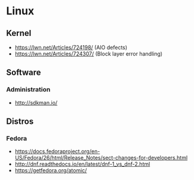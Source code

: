 # Linux

## Kernel

* https://lwn.net/Articles/724198/ (AIO defects)
* https://lwn.net/Articles/724307/ (Block layer error handling)


## Software

### Administration

* http://sdkman.io/

## Distros

### Fedora

* https://docs.fedoraproject.org/en-US/Fedora/26/html/Release_Notes/sect-changes-for-developers.html
* http://dnf.readthedocs.io/en/latest/dnf-1_vs_dnf-2.html
* https://getfedora.org/atomic/
